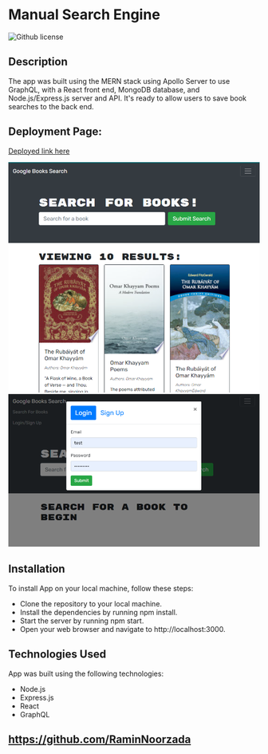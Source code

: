 # Manual Search Engine 

![Github license](https://img.shields.io/badge/license-MIT-green.svg)
## Description 
The app was built using the MERN stack using Apollo Server to use GraphQL, with a React front end, MongoDB database, and Node.js/Express.js server and API. It's ready to allow users to save book searches to the back end.

## Deployment Page:

[Deployed link here]()

![Alt text](./client/src/images/Image%201.png)
![Alt text](./client/src/images/Image%202.png)

## Installation
To install App on your local machine, follow these steps:

* Clone the repository to your local machine.
* Install the dependencies by running npm install.
* Start the server by running npm start.
* Open your web browser and navigate to http://localhost:3000.

## Technologies Used
App was built using the following technologies:

* Node.js
* Express.js
* React
* GraphQL

## https://github.com/RaminNoorzada